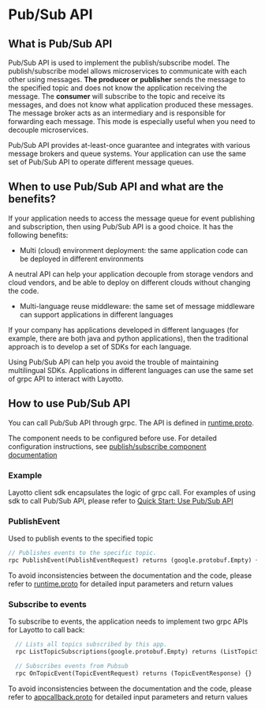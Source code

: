 # Pub/Sub API
## What is Pub/Sub API
Pub/Sub API is used to implement the publish/subscribe model. The publish/subscribe model allows microservices to communicate with each other using messages. **The producer or publisher** sends the message to the specified topic and does not know the application receiving the message. The **consumer** will subscribe to the topic and receive its messages, and does not know what application produced these messages. The message broker acts as an intermediary and is responsible for forwarding each message. This mode is especially useful when you need to decouple microservices.

Pub/Sub API provides at-least-once guarantee and integrates with various message brokers and queue systems. Your application can use the same set of Pub/Sub API to operate different message queues.
## When to use Pub/Sub API and what are the benefits?
If your application needs to access the message queue for event publishing and subscription, then using Pub/Sub API is a good choice. It has the following benefits:

- Multi (cloud) environment deployment: the same application code can be deployed in different environments

A neutral API can help your application decouple from storage vendors and cloud vendors, and be able to deploy on different clouds without changing the code.

- Multi-language reuse middleware: the same set of message middleware can support applications in different languages

If your company has applications developed in different languages (for example, there are both java and python applications), then the traditional approach is to develop a set of SDKs for each language.

Using Pub/Sub API can help you avoid the trouble of maintaining multilingual SDKs. Applications in different languages can use the same set of grpc API to interact with Layotto.

## How to use Pub/Sub API
You can call Pub/Sub API through grpc. The API is defined in [runtime.proto](https://github.com/mosn/layotto/blob/main/spec/proto/runtime/v1/runtime.proto).

The component needs to be configured before use. For detailed configuration instructions, see [publish/subscribe component documentation](zh/component_specs/pubsub/common.md)

### Example
Layotto client sdk encapsulates the logic of grpc call. For examples of using sdk to call Pub/Sub API, please refer to [Quick Start: Use Pub/Sub API](en/start/pubsub/start.md)

### PublishEvent
Used to publish events to the specified topic

```protobuf
// Publishes events to the specific topic.
rpc PublishEvent(PublishEventRequest) returns (google.protobuf.Empty) {}
```

To avoid inconsistencies between the documentation and the code, please refer to [runtime.proto](https://github.com/mosn/layotto/blob/main/spec/proto/runtime/v1/runtime.proto) for detailed input parameters and return values

### Subscribe to events
To subscribe to events, the application needs to implement two grpc APIs for Layotto to call back:


```protobuf
  // Lists all topics subscribed by this app.
  rpc ListTopicSubscriptions(google.protobuf.Empty) returns (ListTopicSubscriptionsResponse) {}

  // Subscribes events from Pubsub
  rpc OnTopicEvent(TopicEventRequest) returns (TopicEventResponse) {}

```

To avoid inconsistencies between the documentation and the code, please refer to [appcallback.proto](https://github.com/mosn/layotto/blob/main/spec/proto/runtime/v1/appcallback.proto) for detailed input parameters and return values